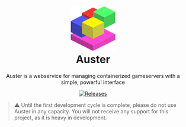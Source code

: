 <h1 align="center" style="border-bottom: none">
    <a href="https://github.com/Oisty/Auster" target="_blank"><img alt="Auster" width="120px" src="https://github.com/Oisty/Auster/blob/main/assets/logo/logo.svg"></a><br>Auster
</h1>
<p align="center">Auster is a webservice for managing containerized gameservers with a simple, powerful interface</p>

<div align="center">

[![Releases](https://img.shields.io/github/release/projectoc/Auster/all.svg)](https://github.com/Oisty/Auster/releases)

</div>

> :warning: Until the first development cycle is complete, please do not use Auster in any capacity. You will not receive any support for this project, as it is heavy in development.
